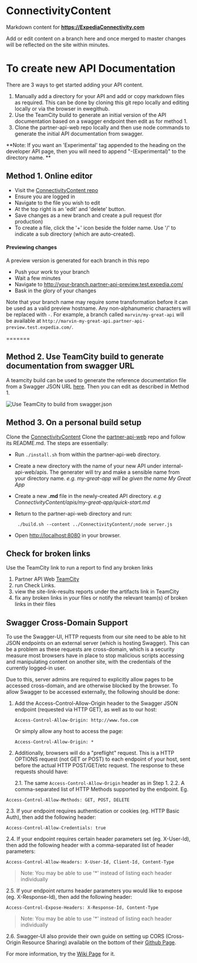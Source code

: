 # ConnectivityContent

Markdown content for **https://ExpediaConnectivity.com**

Add or edit content on a branch here and once merged to master changes will be reflected on the site within minutes.


# To create new API Documentation

There are 3 ways to get started adding your API content.

1. Manually add a directory for your API and add or copy markdown files as required.  This can be done by cloning this git repo locally and editing locally or via the browser in ewegithub.
2. Use the TeamCity build to generate an initial version of the API documentation based on a swagger endpoint then edit as for method 1.
3. Clone the partner-api-web repo locally and then use node commands to generate the initial API documentation from swagger.

**Note: If you want an 'Experimental' tag appended to the heading on the developer API page, then you will need to append "-(Experimental)" to the directory name. **


## Method 1. Online editor

- Visit the [ConnectivityContent repo](https://github.com/ExpediaInc/ConnectivityContent)
- Ensure you are logged in
- Navigate to the file you wish to edit
- At the top right is an 'edit' and 'delete' button.
- Save changes as a new branch and create a pull request (for production)
- To create a file, click the '+' icon beside the folder name.  Use '/' to indicate a sub directory (which are auto-created).

#### Previewing changes
A preview version is generated for each branch in this repo
- Push your work to your branch
- Wait a few minutes 
- Navigate to http://your-branch.partner-api-preview.test.expedia.com/
- Bask in the glory of your changes

Note that your branch name may require some transformation before it can be used as a valid preview hostname.  Any non-alphanumeric characters will be replaced with `-`.  For example, a branch called `marvin/my-great-api` will be available at `http://marvin-my-great-api.partner-api-preview.test.expedia.com/`.

=======
## Method 2. Use TeamCity build to generate documentation from swagger URL

A teamcity build can be used to generate the reference documentation file from a Swagger JSON URL [here](https://eps-teamcity.tools.expedia.com/viewType.html?buildTypeId=partner_api_web_InternalApi_SwaggerScript).
Then you can edit as described in Method 1.

![Use TeamCity to build from swagger.json](https://expediaconnectivity.com/images/build-from-swagger-json.png)

## Method 3. On a personal build setup
Clone the [ConnectivityContent](https://github.com/ExpediaInc/ConnectivityContent)
Clone the [partner-api-web](https://github.com/ExpediaInc/partner-api-web) repo and follow its README.md.
The steps are essentially:
- Run ```./install.sh``` from within the partner-api-web directory.
- Create a new directory with the name of your new API under internal-api-web/apis. The generater will try and make a sensible name from your directory name. *e.g. my-great-app will be given the name My Great App*
- Create a new **.md** file in the newly-created API directory. *e.g ConnectivityContent/apis/my-great-app/quick-start.md*
- Return to the partner-api-web directory and run:

  ```
   ./build.sh --content ../ConnectivityContent/;node server.js
  ```
- Open [http://localhost:8080](http://localhost:8080) in your browser.


## Check for broken links

Use the TeamCity link to run a report to find any broken links

1. Partner API Web [TeamCity](https://eps-teamcity.tools.expedia.com/project.html?projectId=partner_api_web&branch_partner_api_web1CommitPhase=__all_branches__)
2. run Check Links. 
3. view the site-link-results reports under the artifacts link in TeamCity
4. fix any broken links in your files or notify the relevant team(s) of broken links in their files


## Swagger Cross-Domain Support
To use the Swagger-UI, HTTP requests from our site need to be able to hit JSON endpoints on an external server (which is hosting Swagger).  This can be a problem as these requests
are cross-domain, which is a security measure most browsers have in place to stop malicious scripts accessing and manipulating content on another site, with the credentials of the
currently logged-in user.

Due to this, server admins are required to explicitly allow pages to be accessed cross-domain, and are otherwise blocked by the browser. To allow Swagger to be accessed externally,
the following should be done:

1. Add the Access-Control-Allow-Origin header to the Swagger JSON endpoint (requested via HTTP GET), as well as  to our host:

   ```
   Access-Control-Allow-Origin: http://www.foo.com
   ```
   Or simply allow any host to access the page:
   ```
   Access-Control-Allow-Origin: *
   ```
2. Additionally, browsers will do a "preflight" request.  This is a HTTP OPTIONS request (not GET or POST) to each endpoint of your host, sent before the actual HTTP POST/GET/etc request.  The response to these requests should have:
  
   2.1. The same ```Access-Control-Allow-Origin``` header as in Step 1.
   2.2. A comma-separated list of HTTP Methods supported by the endpoint. Eg.

  ```
  Access-Control-Allow-Methods: GET, POST, DELETE
  ```
   2.3. If your endpoint requires authentication or cookies (eg. HTTP Basic Auth), then add the following header:
   
   ```
   Access-Control-Allow-Credentials: true
   ```
   2.4. If your endpoint requires certain header parameters set (eg. X-User-Id), then add the following header with a comma-separated list of header parameters:
   
   ```
   Access-Control-Allow-Headers: X-User-Id, Client-Id, Content-Type
   ```
   > Note: You may be able to use '*' instead of listing each header individually
   
   2.5. If your endpoint *returns* header parameters you would like to expose (eg. X-Response-Id), then add the following header:
   
   ```
   Access-Control-Expose-Headers: X-Response-Id, Content-Type
   ```
   > Note: You may be able to use '*' instead of listing each header individually
   
   2.6. Swagger-UI also provide their own guide on setting up CORS (Cross-Origin Resource Sharing) available on the bottom of their [Github Page](https://github.com/swagger-api/swagger-ui#cors-support]).
   
  For more information, try the [Wiki Page](https://en.wikipedia.org/wiki/Cross-origin_resource_sharing#Preflight_example) for it.
  
